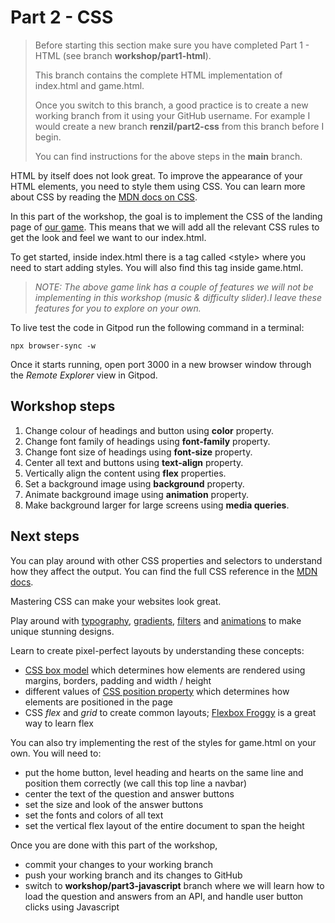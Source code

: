 # Part 2 - CSS

> Before starting this section make sure you have completed Part 1 - HTML (see branch **workshop/part1-html**).
> 
> This branch contains the complete HTML implementation of index.html and game.html.
> 
> Once you switch to this branch, a good practice is to create a new working branch from it using your GitHub username. For example I would create a new branch **renzil/part2-css** from this branch before I begin.
> 
> You can find instructions for the above steps in the **main** branch.

HTML by itself does not look great. To improve the appearance of your HTML elements, you need to style them using CSS. You can learn more about CSS by reading the [MDN docs on CSS](https://developer.mozilla.org/en-US/docs/Web/CSS).

In this part of the workshop, the goal is to implement the CSS of the landing page of [our game](https://hollywood-quiz.renzil.com). This means that we will add all the relevant CSS rules to get the look and feel we want to our index.html.

To get started, inside index.html there is a tag called \<style> where you need to start adding styles. You will also find this tag inside game.html.

> *NOTE: The above game link has a couple of features we will not be implementing in this workshop (music & difficulty slider).I leave these features for you to explore on your own.*
  
To live test the code in Gitpod run the following command in a terminal:

```npx browser-sync -w```

Once it starts running, open port 3000 in a new browser window through the *Remote Explorer* view in Gitpod.

## Workshop steps

1. Change colour of headings and button using **color** property.
2. Change font family of headings using **font-family** property.
3. Change font size of headings using **font-size** property.
4. Center all text and buttons using **text-align** property.
5. Vertically align the content using **flex** properties.
6. Set a background image using **background** property.
7. Animate background image using **animation** property.
8. Make background larger for large screens using **media queries**.

## Next steps

You can play around with other CSS properties and selectors to understand how they affect the output. You can find the full CSS reference in the [MDN docs](https://developer.mozilla.org/en-US/docs/Web/CSS/Reference).

Mastering CSS can make your websites look great.

Play around with [typography](https://css-tricks.com/typography-for-developers/), [gradients](https://cssgradient.io/), [filters](https://alligator.io/css/css-filter-examples/) and [animations](https://css-tricks.com/almanac/properties/a/animation/) to make unique stunning designs.

Learn to create pixel-perfect layouts by understanding these concepts:
- [CSS box model](https://developer.mozilla.org/en-US/docs/Web/CSS/CSS_Box_Model/Introduction_to_the_CSS_box_model) which determines how elements are rendered using margins, borders, padding and width / height
- different values of [CSS position property](https://developer.mozilla.org/en-US/docs/Web/CSS/position) which determines how elements are positioned in the page
- CSS *flex* and *grid* to create common layouts; [Flexbox Froggy](https://flexboxfroggy.com/) is a great way to learn flex

  
You can also try implementing the rest of the styles for game.html on your own. You will need to:
- put the home button, level heading and hearts on the same line and position them correctly (we call this top line a navbar)
- center the text of the question and answer buttons
- set the size and look of the answer buttons
- set the fonts and colors of all text
- set the vertical flex layout of the entire document to span the height
  
Once you are done with this part of the workshop,
- commit your changes to your working branch
- push your working branch and its changes to GitHub
- switch to **workshop/part3-javascript** branch where we will learn how to load the question and answers from an API, and handle user button clicks using Javascript
